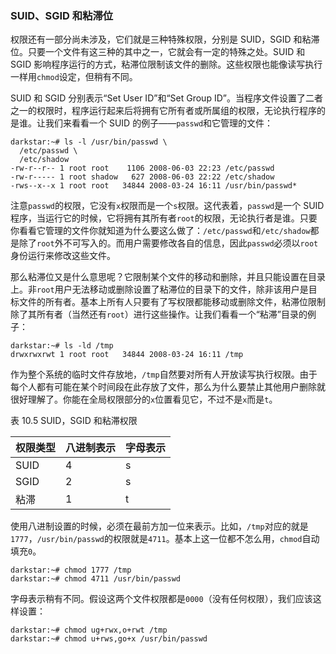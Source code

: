 ### SUID、SGID 和粘滞位

权限还有一部分尚未涉及，它们就是三种特殊权限，分别是 SUID，SGID 和粘滞位。只要一个文件有这三种的其中之一，它就会有一定的特殊之处。SUID 和 SGID 影响程序运行的方式，粘滞位限制该文件的删除。这些权限也能像读写执行一样用`chmod`设定，但稍有不同。

SUID 和 SGID 分别表示“Set User ID”和“Set Group ID”。当程序文件设置了二者之一的权限时，程序运行起来后将拥有它所有者或所属组的权限，无论执行程序的是谁。让我们来看看一个 SUID 的例子——`passwd`和它管理的文件：

```
darkstar:~# ls -l /usr/bin/passwd \
  /etc/passwd \
  /etc/shadow
-rw-r--r-- 1 root root    1106 2008-06-03 22:23 /etc/passwd
-rw-r----- 1 root shadow   627 2008-06-03 22:22 /etc/shadow
-rws--x--x 1 root root   34844 2008-03-24 16:11 /usr/bin/passwd*
```

注意`passwd`的权限，它没有`x`权限而是一个`s`权限。这代表着，`passwd`是一个 SUID 程序，当运行它的时候，它将拥有其所有者`root`的权限，无论执行者是谁。只要你看看它管理的文件你就知道为什么要这么做了：`/etc/passwd`和`/etc/shadow`都是除了`root`外不可写入的。而用户需要修改各自的信息，因此`passwd`必须以`root`身份运行来修改这些文件。

那么粘滞位又是什么意思呢？它限制某个文件的移动和删除，并且只能设置在目录上。非`root`用户无法移动或删除设置了粘滞位的目录下的文件，除非该用户是目标文件的所有者。基本上所有人只要有了写权限都能移动或删除文件，粘滞位限制除了其所有者（当然还有`root`）进行这些操作。让我们看看一个“粘滞”目录的例子：

```
darkstar:~# ls -ld /tmp
drwxrwxrwt 1 root root   34844 2008-03-24 16:11 /tmp
```

作为整个系统的临时文件存放地，`/tmp`自然要对所有人开放读写执行权限。由于每个人都有可能在某个时间段在此存放了文件，那么为什么要禁止其他用户删除就很好理解了。你能在全局权限部分的`x`位置看见它，不过不是`x`而是`t`。

表 10.5 SUID，SGID 和粘滞权限

| 权限类型 | 八进制表示 | 字母表示 |
| -------- | ---------- | -------- |
| SUID     | 4          | s        |
| SGID     | 2          | s        |
| 粘滞     | 1          | t        |

使用八进制设置的时候，必须在最前方加一位来表示。比如，`/tmp`对应的就是`1777`，`/usr/bin/passwd`的权限就是`4711`。基本上这一位都不怎么用，`chmod`自动填充`0`。

```
darkstar:~# chmod 1777 /tmp
darkstar:~# chmod 4711 /usr/bin/passwd
```

字母表示稍有不同。假设这两个文件权限都是`0000`（没有任何权限），我们应该这样设置：

```
darkstar:~# chmod ug+rwx,o+rwt /tmp
darkstar:~# chmod u+rws,go+x /usr/bin/passwd
```
